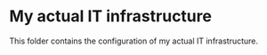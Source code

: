 # My actual IT infrastructure

This folder contains the configuration of my actual IT infrastructure.

